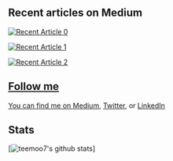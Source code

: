 ## Recent articles on Medium

<a target="_blank" href="https://github-readme-medium-recent-article.vercel.app/medium/@micael.paquier/0"><img src="https://github-readme-medium-recent-article.vercel.app/medium/@micael.paquier/0" alt="Recent Article 0"> 

<a target="_blank" href="https://github-readme-medium-recent-article.vercel.app/medium/@micael.paquier/1"><img src="https://github-readme-medium-recent-article.vercel.app/medium/@micael.paquier/1" alt="Recent Article 1"> 

<a target="_blank" href="https://github-readme-medium-recent-article.vercel.app/medium/@micael.paquier/2"><img src="https://github-readme-medium-recent-article.vercel.app/medium/@micael.paquier/2" alt="Recent Article 2"> 

## Follow me

You can find me on [Medium](https://medium.com/@micael.paquier), [Twitter](https://twitter.com/teemoo7), or [LinkedIn](https://www.linkedin.com/in/micaelpaquier/)

## Stats

[![teemoo7's github stats](https://github-readme-stats.vercel.app/api?username=teemoo7)]
